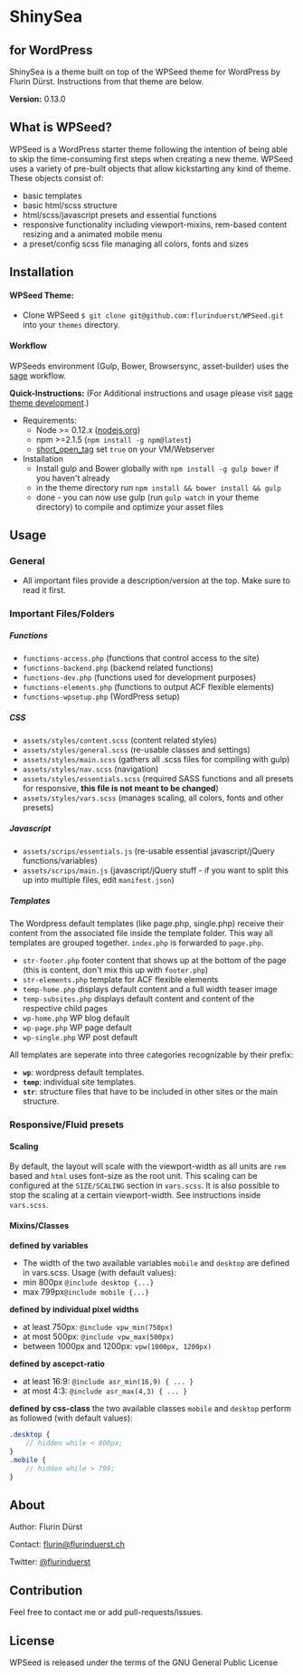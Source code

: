 # ShinySea

## for WordPress

ShinySea is a theme built on top of the WPSeed theme for WordPress by Flurin Dürst. Instructions from that theme are below.

**Version:** 0.13.0

## What is WPSeed?
WPSeed is a WordPress starter theme following the intention of being able to skip the time-consuming first steps when creating a new theme.
WPSeed uses a variety of pre-built objects that allow kickstarting any kind of theme. These objects consist of:
* basic templates
* basic html/scss structure
* html/scss/javascript presets and essential functions
* responsive functionality including viewport-mixins, rem-based content resizing and a animated mobile menu
* a preset/config scss file managing all colors, fonts and sizes

## Installation
#### WPSeed Theme:
* Clone WPSeed `$ git clone git@github.com:flurinduerst/WPSeed.git` into your `themes` directory.

#### Workflow
WPSeeds environment (Gulp, Bower, Browsersync, asset-builder) uses the [sage](https://roots.io/sage/) workflow.

**Quick-Instructions:** (For Additional instructions and usage please visit [sage theme development](https://roots.io/sage/docs/theme-development-and-building/).)
  * Requirements:
    * Node >= 0.12.x ([nodejs.org](https://nodejs.org/))
    * npm >=2.1.5 (`npm install -g npm@latest`)
    * [short_open_tag](http://php.net/manual/de/ini.core.php#ini.short-open-tag) set `true` on your VM/Webserver
  * Installation
    * Install gulp and Bower globally with `npm install -g gulp bower` if you haven't already
    * in the theme directory run `npm install && bower install && gulp`
    * done - you can now use gulp (run `gulp watch` in your theme directory) to compile and optimize your asset files

## Usage

### General
* All important files provide a description/version at the top. Make sure to read it first.

### Important Files/Folders

##### Functions
* `functions-access.php` (functions that control access to the site)
* `functions-backend.php` (backend related functions)
* `functions-dev.php` (functions used for development purposes)
* `functions-elements.php` (functions to output ACF flexible elements)
* `functions-wpsetup.php` (WordPress setup)

##### CSS
* `assets/styles/content.scss` (content related styles)
* `assets/styles/general.scss` (re-usable classes and settings)
* `assets/styles/main.scss` (gathers all .scss files for compiling with gulp)
* `assets/styles/nav.scss` (navigation)
* `assets/styles/essentials.scss` (required SASS functions and all presets for responsive, **this file is not meant to be changed**)
* `assets/styles/vars.scss` (manages scaling, all colors, fonts and other presets)

##### Javascript
* `assets/scrips/essentials.js` (re-usable essential javascript/jQuery functions/variables)
* `assets/scrips/main.js` (javascript/jQuery stuff - if you want to split this up into multiple files, edit `manifest.json`)


##### Templates
The Wordpress default templates (like page.php, single.php) receive their content from the associated file inside the template folder. This way all templates are grouped together. `index.php` is forwarded to `page.php`.

* `str-footer.php`      footer content that shows up at the bottom of the page (this is content, don't mix this up with `footer.php`)
* `str-elements.php`    template for ACF flexible elements
* `temp-home.php`       displays default content and a full width teaser image
* `temp-subsites.php`   displays default content and content of the respective child pages
* `wp-home.php`         WP blog default
* `wp-page.php`         WP page default
* `wp-single.php`       WP post default

All templates are seperate into three categories recognizable by their prefix:
* **`wp`**: wordpress default templates.
* **`temp`**: individual site templates.
* **`str`**: structure files that have to be included in other sites or the main structure.


### Responsive/Fluid presets

#### Scaling
By default, the layout will scale with the viewport-width as all units are `rem` based and `html` uses font-size as the root unit.
This scaling can be configured at the `SIZE/SCALING` section in `vars.scss`. It is also possible to stop the scaling at a certain viewport-width. See instructions inside `vars.scss`.

#### Mixins/Classes
**defined by variables**
* The width of the two available variables `mobile` and `desktop` are defined in vars.scss. Usage (with default values):
* min 800px `@include desktop {...}`
* max 799px`@include mobile {...}`

**defined by individual pixel widths**
* at least 750px: `@include vpw_min(750px)`
* at most 500px: `@include vpw_max(500px)`
* between 1000px and 1200px: `vpw(1000px, 1200px)`

**defined by ascepct-ratio**
* at least 16:9: `@include asr_min(16,9) { ... }`
* at most 4:3: `@include asr_max(4,3) { ... }`

**defined by css-class**
the two available classes `mobile` and `desktop` perform as followed (with default values):
```SCSS
.desktop {
	// hidden while < 800px;
}
.mobile {
	// hidden while > 799;
}
```


## About
Author: Flurin Dürst

Contact: [flurin@flurinduerst.ch](mailto:flurin@flurinduerst.ch)

Twitter: [@flurinduerst](https://twitter.com/flurinduerst)

## Contribution
Feel free to contact me or add pull-requests/issues.

## License
WPSeed is released under the terms of the GNU General Public License
